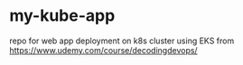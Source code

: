 # my-kube-app
repo for web app deployment on k8s cluster using EKS
from https://www.udemy.com/course/decodingdevops/
